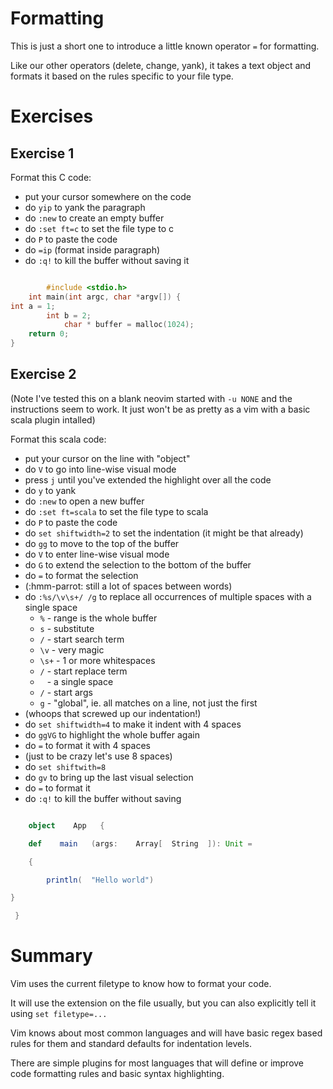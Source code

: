 # Formatting

This is just a short one to introduce a little known operator `=` for formatting.

Like our other operators (delete, change, yank), it takes a text object and formats
it based on the rules specific to your file type.

# Exercises

## Exercise 1

Format this C code:

- put your cursor somewhere on the code
- do `yip` to yank the paragraph
- do `:new` to create an empty buffer
- do `:set ft=c` to set the file type to c
- do `P` to paste the code
- do `=ip` (format inside paragraph)
- do `:q!` to kill the buffer without saving it

```c

        #include <stdio.h>
    int main(int argc, char *argv[]) {
int a = 1;
        int b = 2;
            char * buffer = malloc(1024);
    return 0;
}

```

## Exercise 2

(Note I've tested this on a blank neovim started with `-u NONE` and the instructions seem to work.
It just won't be as pretty as a vim with a basic scala plugin intalled)

Format this scala code:

- put your cursor on the line with "object"
- do `V` to go into line-wise visual mode
- press `j` until you've extended the highlight over all the code
- do `y` to yank
- do `:new` to open a new buffer
- do `:set ft=scala` to set the file type to scala
- do `P` to paste the code
- do `set shiftwidth=2` to set the indentation (it might be that already)
- do `gg` to move to the top of the buffer
- do `V` to enter line-wise visual mode
- do `G` to extend the selection to the bottom of the buffer
- do `=` to format the selection
- (:hmm-parrot: still a lot of spaces between words)
- do `:%s/\v\s+/ /g` to replace all occurrences of multiple spaces with a single space
    - `%` - range is the whole buffer
    - `s` - substitute
    - `/` - start search term
    - `\v` - very magic
    - `\s+` - 1 or more whitespaces
    - `/` - start replace term
    - ` ` - a single space
    - `/` - start args
    - `g` - "global", ie. all matches on a line, not just the first
- (whoops that screwed up our indentation!)
- do `set shiftwidth=4` to make it indent with 4 spaces
- do `ggVG` to highlight the whole buffer again
- do `=` to format it with 4 spaces
- (just to be crazy let's use 8 spaces)
- do `set shiftwith=8`
- do `gv` to bring up the last visual selection
- do `=` to format it
- do `:q!` to kill the buffer without saving

```scala

    object    App   {

    def    main   (args:    Array[  String  ]): Unit = 

    {

        println(  "Hello world")

}

 }


```

# Summary

Vim uses the current filetype to know how to format your code.

It will use the extension on the file usually, but you can also explicitly tell it using `set filetype=...`

Vim knows about most common languages and will have basic regex based rules for them
and standard defaults for indentation levels.

There are simple plugins for most languages that will define or improve code formatting rules
and basic syntax highlighting.
